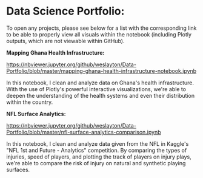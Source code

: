 # Data Science Portfolio:
To open any projects, please see below for a list with the corresponding link to be able to properly view all visuals within the notebook (including Plotly outputs, which are not viewable within GitHub).

**Mapping Ghana Health Infrastructure:**

https://nbviewer.jupyter.org/github/weslayton/Data-Portfolio/blob/master/mapping-ghana-health-infrastructure-notebook.ipynb

In this notebook, I clean and analyze data on Ghana's health infrastructure. With the use of Plotly's powerful interactive visualizations, we're able to deepen the understanding of the health systems and even their distribution within the country.

**NFL Surface Analytics:**

https://nbviewer.jupyter.org/github/weslayton/Data-Portfolio/blob/master/nfl-surface-analytics-comparison.ipynb

In this notebook, I clean and analyze data given from the NFL in Kaggle's "NFL 1st and Future - Analytics" competition. By comparing the types of injuries, speed of players, and plotting the track of players on injury plays, we're able to compare the risk of injury on natural and synthetic playing surfaces.
